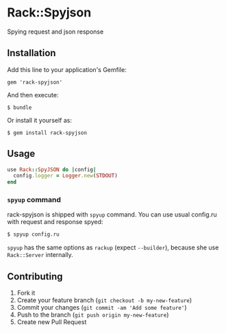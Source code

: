 # Rack::Spyjson

Spying request and json response

## Installation

Add this line to your application's Gemfile:

    gem 'rack-spyjson'

And then execute:

    $ bundle

Or install it yourself as:

    $ gem install rack-spyjson

## Usage

```ruby
use Rack::SpyJSON do |config|
  config.logger = Logger.new(STDOUT)
end
```

### `spyup` command

rack-spyjson is shipped with `spyup` command.
You can use usual config.ru with request and response spyed:

```bash
$ spyup config.ru
```

`spyup` has the same options as `rackup` (expect `--builder`),
because she use `Rack::Server` internally.

## Contributing

1. Fork it
2. Create your feature branch (`git checkout -b my-new-feature`)
3. Commit your changes (`git commit -am 'Add some feature'`)
4. Push to the branch (`git push origin my-new-feature`)
5. Create new Pull Request
